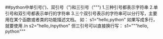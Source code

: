 ##python中单引号(')、双引号（")和三引号（""")
  1.三种引号都表示字符串
  2.单引号和双引号都表示单行的字符串
  3.三个双引号表示的字符串可以分行写，主要用在某个函数或者类的功能描述文档。
  如：
     s1="hello,python"
  如果写成多行，就要使用 /n
     s2="hello,/npython"
  但三引号可以直接换行写：
     s1="""hello,
     python"""
